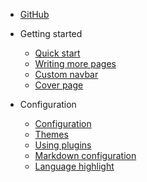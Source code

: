 <!-- _navbar.md -->

- [GitHub](https://github.com/clowniii)

* Getting started

  - [Quick start](quickstart.md)
  - [Writing more pages](more-pages.md)
  - [Custom navbar](custom-navbar.md)
  - [Cover page](cover.md)

* Configuration
  - [Configuration](configuration.md)
  - [Themes](themes.md)
  - [Using plugins](plugins.md)
  - [Markdown configuration](markdown.md)
  - [Language highlight](language-highlight.md)
